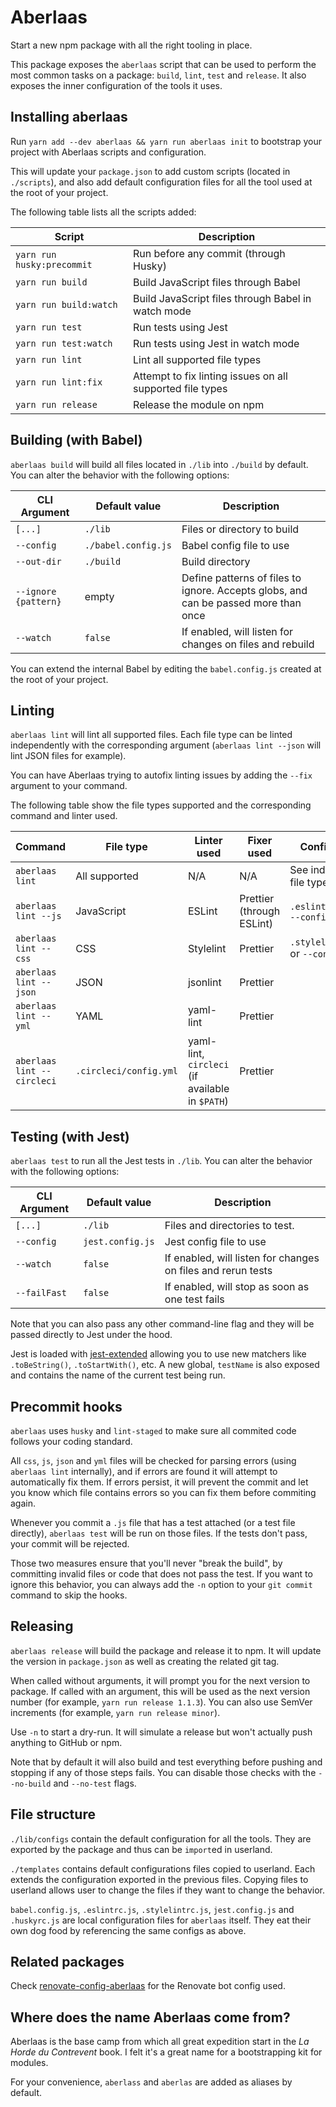 # Aberlaas

Start a new npm package with all the right tooling in place.

This package exposes the `aberlaas` script that can be used to perform the most
common tasks on a package: `build`, `lint`, `test` and `release`. It also
exposes the inner configuration of the tools it uses.

## Installing aberlaas

Run `yarn add --dev aberlaas && yarn run aberlaas init` to bootstrap your
project with Aberlaas scripts and configuration.

This will update your `package.json` to add custom scripts (located in
`./scripts`), and also add default configuration files for all the tool used at
the root of your project.

The following table lists all the scripts added:

| Script                     | Description                                               |
| -------------------------- | --------------------------------------------------------- |
| `yarn run husky:precommit` | Run before any commit (through Husky)                     |
| `yarn run build`           | Build JavaScript files through Babel                      |
| `yarn run build:watch`     | Build JavaScript files through Babel in watch mode        |
| `yarn run test`            | Run tests using Jest                                      |
| `yarn run test:watch`      | Run tests using Jest in watch mode                        |
| `yarn run lint`            | Lint all supported file types                             |
| `yarn run lint:fix`        | Attempt to fix linting issues on all supported file types |
| `yarn run release`         | Release the module on npm                                 |

## Building (with Babel)

`aberlaas build` will build all files located in `./lib` into `./build` by
default. You can alter the behavior with the following options:

| CLI Argument         | Default value       | Description                                                                         |
| -------------------- | ------------------- | ----------------------------------------------------------------------------------- |
| `[...]`              | `./lib`             | Files or directory to build                                                         |
| `--config`           | `./babel.config.js` | Babel config file to use                                                            |
| `--out-dir`          | `./build`           | Build directory                                                                     |
| `--ignore {pattern}` | empty               | Define patterns of files to ignore. Accepts globs, and can be passed more than once |
| `--watch`            | `false`             | If enabled, will listen for changes on files and rebuild                            |

You can extend the internal Babel by editing the `babel.config.js` created at
the root of your project.

## Linting

`aberlaas lint` will lint all supported files. Each file type can be linted
independently with the corresponding argument (`aberlaas lint --json` will lint
JSON files for example).

You can have Aberlaas trying to autofix linting issues by adding the `--fix`
argument to your command.

The following table show the file types supported and the corresponding command
and linter used.

| Command                    | File type              | Linter used                                     | Fixer used                | Config files                        |
| -------------------------- | ---------------------- | ----------------------------------------------- | ------------------------- | ----------------------------------- |
| `aberlaas lint`            | All supported          | N/A                                             | N/A                       | See individual file type            |
| `aberlaas lint --js`       | JavaScript             | ESLint                                          | Prettier (through ESLint) | `.eslintrc.js` or `--config.js`     |
| `aberlaas lint --css`      | CSS                    | Stylelint                                       | Prettier                  | `.stylelintrc.js` or `--config.css` |
| `aberlaas lint --json`     | JSON                   | jsonlint                                        | Prettier                  |                                     |
| `aberlaas lint --yml`      | YAML                   | yaml-lint                                       | Prettier                  |                                     |
| `aberlaas lint --circleci` | `.circleci/config.yml` | yaml-lint, `circleci` (if available in `$PATH`) | Prettier                  |                                     |

## Testing (with Jest)

`aberlaas test` to run all the Jest tests in `./lib`. You can alter the behavior
with the following options:

| CLI Argument | Default value    | Description                                                  |
| ------------ | ---------------- | ------------------------------------------------------------ |
| `[...]`      | `./lib`          | Files and directories to test.                               |
| `--config`   | `jest.config.js` | Jest config file to use                                      |
| `--watch`    | `false`          | If enabled, will listen for changes on files and rerun tests |
| `--failFast` | `false`          | If enabled, will stop as soon as one test fails              |

Note that you can also pass any other command-line flag and they will be passed
directly to Jest under the hood.

Jest is loaded with [jest-extended][1] allowing you to use new matchers like
`.toBeString()`, `.toStartWith()`, etc. A new global, `testName` is also exposed
and contains the name of the current test being run.

## Precommit hooks

`aberlaas` uses `husky` and `lint-staged` to make sure all commited code follows
your coding standard.

All `css`, `js`, `json` and `yml` files will be checked for parsing errors
(using `aberlaas lint` internally), and if errors are found it will attempt to
automatically fix them. If errors persist, it will prevent the commit and let
you know which file contains errors so you can fix them before commiting again.

Whenever you commit a `.js` file that has a test attached (or a test file
directly), `aberlaas test` will be run on those files. If the tests don't pass,
your commit will be rejected.

Those two measures ensure that you'll never "break the build", by committing
invalid files or code that does not pass the test. If you want to ignore this
behavior, you can always add the `-n` option to your `git commit` command to
skip the hooks.

## Releasing

`aberlaas release` will build the package and release it to npm. It will update
the version in `package.json` as well as creating the related git tag.

When called without arguments, it will prompt you for the next version to
package. If called with an argument, this will be used as the next version
number (for example, `yarn run release 1.1.3`). You can also use SemVer
increments (for example, `yarn run release minor`).

Use `-n` to start a dry-run. It will simulate a release but won't actually push
anything to GitHub or npm.

Note that by default it will also build and test everything before pushing and
stopping if any of those steps fails. You can disable those checks with the
`--no-build` and `--no-test` flags.

## File structure

`./lib/configs` contain the default configuration for all the tools. They are
exported by the package and thus can be `import`ed in userland.

`./templates` contains default configurations files copied to userland. Each
extends the configuration exported in the previous files. Copying files to
userland allows user to change the files if they want to change the behavior.

`babel.config.js`, `.eslintrc.js`, `.stylelintrc.js`, `jest.config.js` and
`.huskyrc.js` are local configuration files for `aberlaas` itself. They eat
their own dog food by referencing the same configs as above.

## Related packages

Check [renovate-config-aberlaas][2] for the Renovate bot config used.

## Where does the name Aberlaas come from?

Aberlaas is the base camp from which all great expedition start in the _La Horde
du Contrevent_ book. I felt it's a great name for a bootstrapping kit for
modules.

For your convenience, `aberlass` and `aberlas` are added as aliases by default.

[1]: https://github.com/jest-community/jest-extended
[2]: https://github.com/pixelastic/renovate-config-aberlaas
